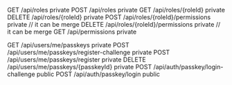 <!-- users/authz -->
GET	    /api/roles                        private
POST	/api/roles                        private
GET	    /api/roles/{roleId}               private
DELETE	/api/roles/{roleId}               private
POST	/api/roles/{roleId}/permissions   private // it can be merge
DELETE	/api/roles/{roleId}/permissions   private // it can be merge
GET	    /api/permissions                  private

<!-- MFA: Passkeys -->
GET	    /api/users/me/passkeys                      private
POST	/api/users/me/passkeys/register-challenge   private
POST	/api/users/me/passkeys/register             private
DELETE	/api/users/me/passkeys/{passkeyId}          private
POST	/api/auth/passkey/login-challenge           public
POST	/api/auth/passkey/login                     public  
